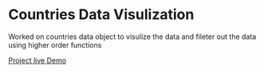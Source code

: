 # Countries Data Visulization

Worked on countries data object to visulize the data and fileter out the data using higher order functions

[Project live Demo]()